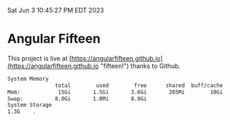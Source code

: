 Sat Jun  3 10:45:27 PM EDT 2023

# Angular Fifteen


This project is live at [https://angularfifteen.github.io](https://angularfifteen.github.io "fifteen!") thanks to Github.

```bash
System Memory
               total        used        free      shared  buff/cache   available
Mem:            15Gi       1.5Gi       3.6Gi       265Mi        10Gi        13Gi
Swap:          8.0Gi       1.0Mi       8.0Gi
System Storage
1.3G	.
